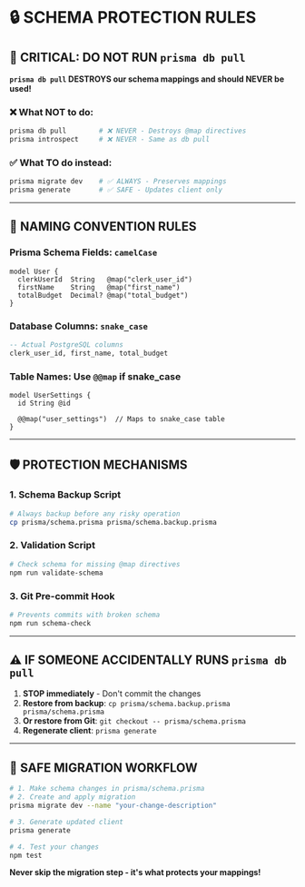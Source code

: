 # 🔒 SCHEMA PROTECTION RULES

## 🚨 CRITICAL: DO NOT RUN `prisma db pull`

**`prisma db pull` DESTROYS our schema mappings and should NEVER be used!**

### ❌ What NOT to do:
```bash
prisma db pull        # ❌ NEVER - Destroys @map directives
prisma introspect     # ❌ NEVER - Same as db pull
```

### ✅ What TO do instead:
```bash
prisma migrate dev    # ✅ ALWAYS - Preserves mappings
prisma generate       # ✅ SAFE - Updates client only
```

---

## 🧩 NAMING CONVENTION RULES

### Prisma Schema Fields: `camelCase`
```prisma
model User {
  clerkUserId  String   @map("clerk_user_id")
  firstName    String   @map("first_name") 
  totalBudget  Decimal? @map("total_budget")
}
```

### Database Columns: `snake_case`  
```sql
-- Actual PostgreSQL columns
clerk_user_id, first_name, total_budget
```

### Table Names: Use `@@map` if snake_case
```prisma
model UserSettings {
  id String @id
  
  @@map("user_settings")  // Maps to snake_case table
}
```

---

## 🛡️ PROTECTION MECHANISMS

### 1. Schema Backup Script
```bash
# Always backup before any risky operation
cp prisma/schema.prisma prisma/schema.backup.prisma
```

### 2. Validation Script
```bash
# Check schema for missing @map directives
npm run validate-schema
```

### 3. Git Pre-commit Hook
```bash
# Prevents commits with broken schema
npm run schema-check
```

---

## ⚠️ IF SOMEONE ACCIDENTALLY RUNS `prisma db pull`

1. **STOP immediately** - Don't commit the changes
2. **Restore from backup**: `cp prisma/schema.backup.prisma prisma/schema.prisma`
3. **Or restore from Git**: `git checkout -- prisma/schema.prisma`
4. **Regenerate client**: `prisma generate`

---

## 🚀 SAFE MIGRATION WORKFLOW

```bash
# 1. Make schema changes in prisma/schema.prisma
# 2. Create and apply migration
prisma migrate dev --name "your-change-description"

# 3. Generate updated client
prisma generate

# 4. Test your changes
npm test
```

**Never skip the migration step - it's what protects your mappings!**